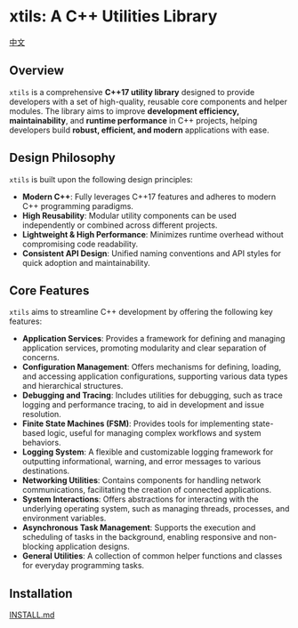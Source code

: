 # xtils: A C++ Utilities Library

[中文](README_zh.md)

## Overview

`xtils` is a comprehensive **C++17 utility library** designed to provide developers with a set of high-quality, reusable core components and helper modules.
The library aims to improve **development efficiency, maintainability**, and **runtime performance** in C++ projects, helping developers build **robust, efficient, and modern** applications with ease.

## Design Philosophy

`xtils` is built upon the following design principles:

- **Modern C++**: Fully leverages C++17 features and adheres to modern C++ programming paradigms.
- **High Reusability**: Modular utility components can be used independently or combined across different projects.
- **Lightweight & High Performance**: Minimizes runtime overhead without compromising code readability.
- **Consistent API Design**: Unified naming conventions and API styles for quick adoption and maintainability.

## Core Features

`xtils` aims to streamline C++ development by offering the following key features:

- **Application Services**: Provides a framework for defining and managing application services, promoting modularity and clear separation of concerns.
- **Configuration Management**: Offers mechanisms for defining, loading, and accessing application configurations, supporting various data types and hierarchical structures.
- **Debugging and Tracing**: Includes utilities for debugging, such as trace logging and performance tracing, to aid in development and issue resolution.
- **Finite State Machines (FSM)**: Provides tools for implementing state-based logic, useful for managing complex workflows and system behaviors.
- **Logging System**: A flexible and customizable logging framework for outputting informational, warning, and error messages to various destinations.
- **Networking Utilities**: Contains components for handling network communications, facilitating the creation of connected applications.
- **System Interactions**: Offers abstractions for interacting with the underlying operating system, such as managing threads, processes, and environment variables.
- **Asynchronous Task Management**: Supports the execution and scheduling of tasks in the background, enabling responsive and non-blocking application designs.
- **General Utilities**: A collection of common helper functions and classes for everyday programming tasks.

## Installation

[INSTALL.md](./INSTALL.md)
